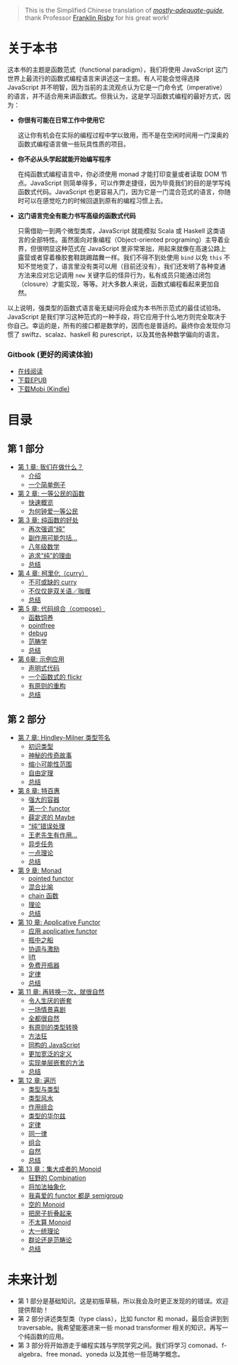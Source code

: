> This is the Simplified Chinese translation of *[mostly-adequate-guide](https://github.com/DrBoolean/mostly-adequate-guide)*, thank Professor [Franklin Risby](https://github.com/DrBoolean) for his great work!


<!-- <img src="images/cover.png"/> -->

# 关于本书

这本书的主题是函数范式（functional paradigm），我们将使用 JavaScript 这门世界上最流行的函数式编程语言来讲述这一主题。有人可能会觉得选择 JavaScript 并不明智，因为当前的主流观点认为它是一门命令式（imperative）的语言，并不适合用来讲函数式。但我认为，这是学习函数式编程的最好方式，因为：

 * **你很有可能在日常工作中使用它**

    这让你有机会在实际的编程过程中学以致用，而不是在空闲时间用一门深奥的函数式编程语言做一些玩具性质的项目。

 * **你不必从头学起就能开始编写程序**

    在纯函数式编程语言中，你必须使用 monad 才能打印变量或者读取 DOM 节点。JavaScript 则简单得多，可以作弊走捷径，因为毕竟我们的目的是学写纯函数式代码。JavaScript 也更容易入门，因为它是一门混合范式的语言，你随时可以在感觉吃力的时候回退到原有的编程习惯上去。

 * **这门语言完全有能力书写高级的函数式代码**

    只需借助一到两个微型类库，JavaScript 就能模拟 Scala 或 Haskell 这类语言的全部特性。虽然面向对象编程（Object-oriented programing）主导着业界，但很明显这种范式在 JavaScript 里非常笨拙，用起来就像在高速公路上露营或者穿着橡胶套鞋跳踢踏舞一样。我们不得不到处使用 `bind` 以免 `this` 不知不觉地变了，语言里没有类可以用（目前还没有），我们还发明了各种变通方法来应对忘记调用 `new` 关键字后的怪异行为，私有成员只能通过闭包（closure）才能实现，等等。对大多数人来说，函数式编程看起来更加自然。

以上说明，强类型的函数式语言毫无疑问将会成为本书所示范式的最佳试验场。JavaScript 是我们学习这种范式的一种手段，将它应用于什么地方则完全取决于你自己。幸运的是，所有的接口都是数学的，因而也是普适的。最终你会发现你习惯了 swiftz、scalaz、haskell 和 purescript，以及其他各种数学偏向的语言。

### Gitbook (更好的阅读体验)

* [在线阅读](https://llh911001.gitbooks.io/mostly-adequate-guide-chinese/content/)
* [下载EPUB](https://www.gitbook.com/download/epub/book/llh911001/mostly-adequate-guide-chinese)
* [下载Mobi (Kindle)](https://www.gitbook.com/download/mobi/book/llh911001/mostly-adequate-guide-chinese)

# 目录

## 第 1 部分

* [第 1 章: 我们在做什么？](ch1.md)
  * [介绍](ch1.md#介绍)
  * [一个简单例子](ch1.md#一个简单例子)
* [第 2 章: 一等公民的函数](ch2.md)
  * [快速概览](ch2.md#快速概览)
  * [为何钟爱一等公民](ch2.md#为何钟爱一等公民)
* [第 3 章: 纯函数的好处](ch3.md)
  * [再次强调“纯”](ch3.md#再次强调“纯”)
  * [副作用可能包括...](ch3.md#副作用可能包括)
  * [八年级数学](ch3.md#八年级数学)
  * [追求“纯”的理由](ch3.md#追求“纯”的理由)
  * [总结](ch3.md#总结)
* [第 4 章: 柯里化（curry）](ch4.md)
  * [不可或缺的 curry](ch4.md#不可或缺的-curry)
  * [不仅仅是双关语／咖喱](ch4.md#不仅仅是双关语咖喱)
  * [总结](ch4.md#总结)
* [第 5 章: 代码组合（compose）](ch5.md)
  * [函数饲养](ch5.md#函数饲养)
  * [pointfree](ch5.md#pointfree)
  * [debug](ch5.md#debug)
  * [范畴学](ch5.md#范畴学)
  * [总结](ch5.md#总结)
* [第 6章: 示例应用](ch6.md)
  * [声明式代码](ch6.md#声明式代码)
  * [一个函数式的 flickr](ch6.md#一个函数式的-flickr)
  * [有原则的重构](ch6.md#有原则的重构)
  * [总结](ch6.md#总结)

## 第 2 部分

* [第 7 章: Hindley-Milner 类型签名](ch7.md)
  * [初识类型](ch7.md#初识类型)
  * [神秘的传奇故事](ch7.md#神秘的传奇故事)
  * [缩小可能性范围](ch7.md#缩小可能性范围)
  * [自由定理](ch7.md#自由定理)
  * [总结](ch7.md#总结)
* [第 8 章: 特百惠](ch8.md)
  * [强大的容器](ch8.md#强大的容器)
  * [第一个 functor](ch8.md#第一个-functor)
  * [薛定谔的 Maybe](ch8.md#薛定谔的-maybe)
  * [“纯”错误处理](ch8.md#“纯”错误处理)
  * [王老先生有作用...](ch8.md#王老先生有作用)
  * [异步任务](ch8.md#异步任务)
  * [一点理论](ch8.md#一点理论)
  * [总结](ch8.md#总结)
* [第 9 章: Monad](ch9.md)
  * [pointed functor](ch9.md#pointed-functor)
  * [混合比喻](ch9.md#混合比喻)
  * [chain 函数](ch9.md#chain-函数)
  * [理论](ch9.md#理论)
  * [总结](ch9.md#总结)
* [第 10 章: Applicative Functor](ch10.md)
  * [应用 applicative functor](ch10.md#应用-applicative-functor)
  * [瓶中之船](ch10.md#瓶中之船)
  * [协调与激励](ch10.md#协调与激励)
  * [lift](ch10.md#lift)
  * [免费开瓶器](ch10.md#免费开瓶器)
  * [定律](ch10.md#定律)
  * [总结](ch10.md#总结)
* [第 11 章: 再转换一次，就很自然](ch11.md)
  * [令人生厌的嵌套](ch11.md#令人生厌的嵌套)
  * [一场情景喜剧](ch11.md#一场情景喜剧)
  * [全都很自然](ch11.md#全都很自然)
  * [有原则的类型转换](ch11.md#有原则的类型转换)
  * [方法狂](ch11.md#方法狂)
  * [同构的 JavaScript](ch11.md#同构的-javascript)
  * [更加宽泛的定义](ch11.md#更加宽泛的定义)
  * [实现单层嵌套的方法](ch11.md#实现单层嵌套的方法)
  * [总结](ch11.md#总结)
* [第 12 章: 遍历](ch12.md)
  * [类型与类型](ch12.md#类型与类型)
  * [类型风水](ch12.md#类型风水)
  * [作用组合](ch12.md#作用组合)
  * [类型的华尔兹](ch12.md#类型的华尔兹)
  * [定律](ch12.md#定律)
  * [同一律](ch12.md#同一律-identity)
  * [组合](ch12.md#组合-composition)
  * [自然](ch12.md#自然-naturality)
  * [总结](ch12.md#总结)
* [第 13 章：集大成者的 Monoid](ch13.md)
  * [狂野的 Combination](ch13.md#狂野的-combination)
  * [将加法抽象化](ch13.md#将加法抽象化)
  * [我喜爱的 functor 都是 semigroup](ch13.md#我喜爱的-functor-都是-semigroup)
  * [空的 Monoid](ch13.md#空的-monoid)
  * [把房子折叠起来](ch13.md#把房子折叠起来)
  * [不太算 Monoid](ch13.md#不太算-monoid)
  * [大一统理论](ch13.md#大一统理论)
  * [群论还是范畴论](ch13.md#群论还是范畴论)
  * [总结](ch13.md#总结)

# 未来计划

* 第 1 部分是基础知识。这是初版草稿，所以我会及时更正发现的的错误。欢迎提供帮助！
* 第 2 部分讲述类型类（type class），比如 functor 和 monad，最后会讲到到 traversable。我希望能塞进来一些 monad transformer 相关的知识，再写一个纯函数的应用。
* 第 3 部分将开始游走于编程实践与学院学究之间。我们将学习 comonad、f-algebra、free monad、yoneda 以及其他一些范畴学概念。

